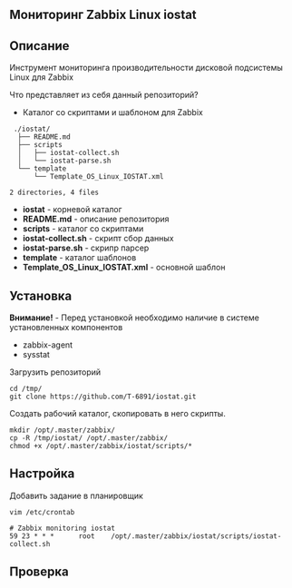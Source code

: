 **Мониторинг Zabbix Linux iostat** 
-----

**Описание**
-----

Инструмент мониторинга производительности дисковой подсистемы Linux для Zabbix

Что представляет из себя данный репозиторий?

* Каталог со скриптами и шаблоном для Zabbix

```
 ./iostat/
  ├── README.md
  ├── scripts
  │   ├── iostat-collect.sh
  │   └── iostat-parse.sh
  └── template
      └── Template_OS_Linux_IOSTAT.xml

2 directories, 4 files
```
 * **iostat** - корневой каталог
 * **README.md** - описание репозитория
 * **scripts** - каталог со скриптами
 * **iostat-collect.sh** - скрипт сбор данных
 * **iostat-parse.sh** - скрипр парсер
 * **template** - каталог шаблонов
 * **Template_OS_Linux_IOSTAT.xml** - основной шаблон


**Установка**
-----

**Внимание!** - Перед установкой необходимо наличие в системе установленных компонентов 
 * zabbix-agent
 * sysstat

Загрузить репозиторий

```
cd /tmp/
git clone https://github.com/T-6891/iostat.git
```
Создать рабочий каталог, скопировать в него скрипты.
```
mkdir /opt/.master/zabbix/
cp -R /tmp/iostat/ /opt/.master/zabbix/
chmod +x /opt/.master/zabbix/iostat/scripts/*
```

**Настройка**
-----

Добавить задание в планировщик
```
vim /etc/crontab
```
```
# Zabbix monitoring iostat
59 23 * * *      root    /opt/.master/zabbix/iostat/scripts/iostat-collect.sh
```


**Проверка**
-----
